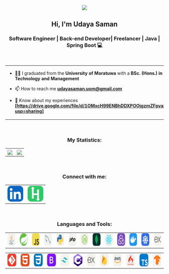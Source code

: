 <p align="center" ><img  src = "https://github.com/7oSkaaa/7oSkaaa/blob/main/Images/about_me.gif?raw=true" width = 55px></p>
<h2 align="center">Hi, I'm <b>Udaya Saman</b></h2>
<h3 align="center">Software Engineer | Back-end Developer| Freelancer | Java | Spring Boot 💻</h3>
<br />

<table align="center">
<tr border="none">
<td width="100%" align="left">

- 👨‍🎓    I graduated from the **University of Moratuwa** with a **BSc. (Hons.) in Information Technology and Management**

- 📫    How to reach me **udayasaman.uom@gmail.com**

- 📄    Know about my experiences **[https://drive.google.com/file/d/1OMxcH99ENBhDDXPOOjgzmZFpvabZUoR_/view?usp=sharing]**

</td>
</tr>
</table>

<br />
<h3 align="center">My Statistics:</h3>
<p align="center">
<table align="center">
<tr border="none">
<td width="50%" align="center">
    <img  align="center"  src="https://github-readme-stats.vercel.app/api?username=udaya-saman&theme=dark&show_icons=true&count_private=true" />
</td>
    <td width="50%" align="center">
        <img  align="center"  src="https://github-readme-stats.anuraghazra1.vercel.app/api/top-langs/?username=udaya-saman&theme=dark&hide_border=false&no-bg=true&no-frame=true&langs_count=10"/>
    </td>
</tr>
</table>
<br />
<h3 align="center">Connect with me:</h3>
<p align="center">
<table align="center">
<tr border="none">
<td width="50%" align="center">
    <a href="https://linkedin.com/in/udaya-saman" target="blank"><img src="https://github.com/udaya-saman/skill-icons/blob/main/LinkedIn.svg" alt="LinkedIn" width="50" height="50"/></a>
</td>
<td width="50%" align="center">
    <a href="https://www.hackerrank.com/udayasaman_uom" target="blank"><img src="https://github.com/udaya-saman/skill-icons/blob/main/icons/hackerrank.svg" alt="udayasaman_uom" height="50" width="50" /></a>
</td>
</tr>
</table>
</p>

<br />

<h3 align="center">Languages and Tools:</h3>
<p align="center">
<table align="center">
<tr border="none">
<td width="7.5%" align="center">
    <img src="https://github.com/udaya-saman/skill-icons/blob/main/icons/Java-Light.svg" alt="Java" width="40" height="40"/>
</td>
<td width="7.5%" align="center">
    <img src="https://github.com/udaya-saman/skill-icons/blob/main/icons/spring.svg" alt="Spring" width="40" height="40"/>
</td>
<td width="7.5%" align="center">
    <img src="https://github.com/udaya-saman/skill-icons/blob/main/icons/JavaScript.svg" alt="JavaScript" width="40" height="40"/>
</td>
<td width="7.5%" align="center">
    <img src="https://github.com/udaya-saman/skill-icons/blob/main/icons/MySQL-Light.svg" alt="MySQL" width="40" height="40"/>
</td>
<td width="7.5%" align="center">
    <img src="https://github.com/udaya-saman/skill-icons/blob/main/icons/Python-Light.svg" alt="Python" width="40" height="40"/>
</td>
<td width="7.5%" align="center">
    <img src="https://github.com/udaya-saman/skill-icons/blob/main/icons/PHP-Light.svg" alt="PHP" width="40" height="40"/>
</td>
<td width="7.5%" align="center">
    <img src="https://github.com/udaya-saman/skill-icons/blob/main/icons/NodeJS-Light.svg" alt="NodeJS" width="40" height="40"/>
</td>
<td width="7.5%" align="center">
    <img src="https://github.com/udaya-saman/skill-icons/blob/main/icons/MongoDB.svg" alt="MongoDB" width="40" height="40"/>
</td>
<td width="7.5%" align="center">
    <img src="https://github.com/udaya-saman/skill-icons/blob/main/icons/React-Light.svg" alt="React" width="40" height="40"/>
</td>
<td width="7.5%" align="center">
    <img src="https://github.com/udaya-saman/skill-icons/blob/main/icons/Redux.svg" alt="Redux" width="40" height="40"/>
</td>
<td width="7.5%" align="center">
    <img src="https://github.com/udaya-saman/skill-icons/blob/main/icons/Docker.svg" alt="Docker" width="40" height="40"/>
</td>
<td width="7.5%" align="center">
    <img src="https://github.com/udaya-saman/skill-icons/blob/main/icons/Kubernetes.svg" alt="Kubernetes" width="40" height="40"/>
</td>
<td width="7.5%" align="center">
    <img src="https://github.com/udaya-saman/skill-icons/blob/main/icons/ExpressJS-Light.svg" alt="ExpressJS" width="40" height="40"/>
</td> 
</tr>
</table>
<table align="center">
<tr border="none">
    <td width="7.5%" align="center">
        <img src="https://github.com/udaya-saman/skill-icons/blob/main/icons/Git.svg" alt="Git" width="40" height="40"/>
    </td>
    <td width="7.5%" align="center">
         <img src="https://github.com/udaya-saman/skill-icons/blob/main/icons/HTML.svg" alt="HTML" width="40" height="40"/>
    </td>
    <td width="7.5%" align="center">
        <img src="https://github.com/udaya-saman/skill-icons/blob/main/icons/CSS.svg" alt="CSS" width="40" height="40"/>
    </td>
    <td width="7.5%" align="center">
        <img src="https://github.com/udaya-saman/skill-icons/blob/main/icons/Bootstrap.svg" alt="Bootstrap" width="40" height="40"/>
    </td>
    <td width="7.5%" align="center">
        <img src="https://github.com/udaya-saman/skill-icons/blob/main/icons/TailwindCSS-Light.svg" alt="TailwindCSS" width="40" height="40"/>
    </td>
    <td width="7.5%" align="center">
        <img src="https://github.com/udaya-saman/skill-icons/blob/main/icons/c--3.svg" alt="c#" width="40" height="40"/>
    </td>
    <td width="7.5%" align="center">
        <img src="https://github.com/udaya-saman/skill-icons/blob/main/icons/ExpressJS-Light.svg" alt="ExpressJS" width="40" height="40"/>
    </td>
    <td width="7.5%" align="center">
        <img src="https://github.com/udaya-saman/skill-icons/blob/main/icons/Firebase-Light.svg" alt="Firebase" width="40" height="40"/>
    </td>
    <td width="7.5%" align="center">
        <img src="https://github.com/udaya-saman/skill-icons/blob/main/icons/AWS-Light.svg" alt="AWS" width="40" height="40"/>
    </td>
    <td width="7.5%" align="center">
        <img src="https://github.com/udaya-saman/skill-icons/blob/main/icons/Codeigniter.svg" alt="Codeigniter" width="40" height="40"/>
    </td>
    <td width="7.5%" align="center">
        <img src="https://github.com/udaya-saman/skill-icons/blob/main/icons/TypeScript.svg" alt="TypeScript" width="40" height="40"/>
    </td>
    <td width="7.5%" align="center">
        <img src="https://github.com/udaya-saman/skill-icons/blob/main/icons/TensorFlow-Light.svg" alt="TensorFlow" width="40" height="40"/>
    </td>  
    
</tr>
</table>
</p>
